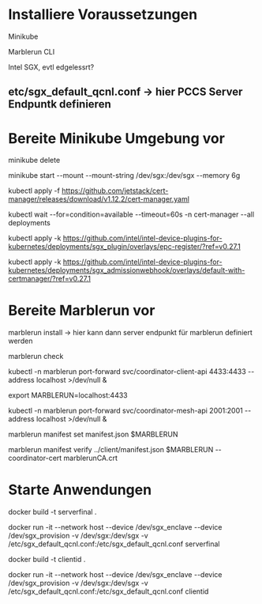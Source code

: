 # Installiere Voraussetzungen

Minikube

Marblerun CLI

Intel SGX, evtl edgelessrt?
## etc/sgx_default_qcnl.conf -> hier PCCS Server Endpuntk definieren


# Bereite Minikube Umgebung vor

minikube delete

minikube start --mount --mount-string /dev/sgx:/dev/sgx --memory 6g

kubectl apply -f https://github.com/jetstack/cert-manager/releases/download/v1.12.2/cert-manager.yaml

kubectl wait --for=condition=available --timeout=60s -n cert-manager --all deployments

kubectl apply -k https://github.com/intel/intel-device-plugins-for-kubernetes/deployments/sgx_plugin/overlays/epc-register/?ref=v0.27.1

kubectl apply -k https://github.com/intel/intel-device-plugins-for-kubernetes/deployments/sgx_admissionwebhook/overlays/default-with-certmanager/?ref=v0.27.1

# Bereite Marblerun vor


marblerun install -> hier kann dann server endpunkt für marblerun definiert werden



marblerun check

kubectl -n marblerun port-forward svc/coordinator-client-api 4433:4433 --address localhost >/dev/null &

export MARBLERUN=localhost:4433

kubectl -n marblerun port-forward svc/coordinator-mesh-api 2001:2001 --address localhost >/dev/null &


marblerun manifest set manifest.json $MARBLERUN 

marblerun manifest verify ../client/manifest.json $MARBLERUN --coordinator-cert marblerunCA.crt


# Starte Anwendungen

docker build -t serverfinal .

docker run -it --network host --device /dev/sgx_enclave --device /dev/sgx_provision -v /dev/sgx:/dev/sgx -v /etc/sgx_default_qcnl.conf:/etc/sgx_default_qcnl.conf  serverfinal

docker build -t clientid .

docker run -it --network host --device /dev/sgx_enclave --device /dev/sgx_provision -v /dev/sgx:/dev/sgx -v /etc/sgx_default_qcnl.conf:/etc/sgx_default_qcnl.conf  clientid